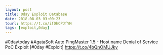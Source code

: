 ```yaml
---
layout: post
title: 0day Exploit Database
date: 2018-08-03 03:00:23
tourl: https://t.co/ifDhCPJfYM
tags: [exploit,0day]
---
```

#0daytoday #AgataSoft Auto PingMaster 1.5 - Host name Denial of Service PoC Exploit [#0day #Exploit] https://t.co/4bQnOMUJky